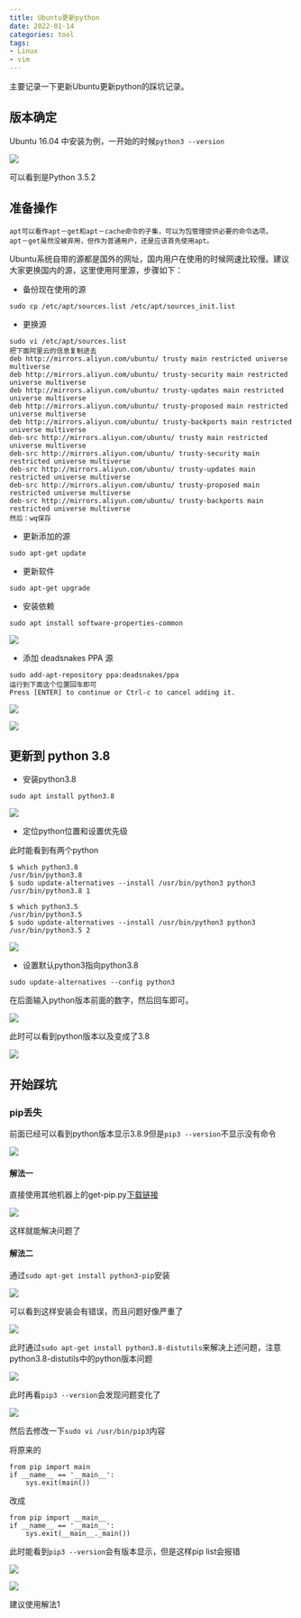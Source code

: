 ```yaml
---
title: Ubuntu更新python
date: 2022-01-14
categories: tool
tags:
- Linux
- vim
---
```


主要记录一下更新Ubuntu更新python的踩坑记录。

<!-- more -->

## 版本确定

Ubuntu 16.04 中安装为例，一开始的时候`python3 --version`

![](https://0314valen.github.io/images/img/python/1.jpg)

可以看到是Python 3.5.2

## 准备操作

```
apt可以看作apt－get和apt－cache命令的子集，可以为包管理提供必要的命令选项。
apt－get虽然没被弃用，但作为普通用户，还是应该首先使用apt。
```

Ubuntu系统自带的源都是国外的网址，国内用户在使用的时候网速比较慢。建议大家更换国内的源，这里使用阿里源，步骤如下：

- 备份现在使用的源

```
sudo cp /etc/apt/sources.list /etc/apt/sources_init.list
```

- 更换源

```
sudo vi /etc/apt/sources.list
把下面阿里云的信息复制进去
deb http://mirrors.aliyun.com/ubuntu/ trusty main restricted universe multiverse  
deb http://mirrors.aliyun.com/ubuntu/ trusty-security main restricted universe multiverse  
deb http://mirrors.aliyun.com/ubuntu/ trusty-updates main restricted universe multiverse  
deb http://mirrors.aliyun.com/ubuntu/ trusty-proposed main restricted universe multiverse  
deb http://mirrors.aliyun.com/ubuntu/ trusty-backports main restricted universe multiverse  
deb-src http://mirrors.aliyun.com/ubuntu/ trusty main restricted universe multiverse  
deb-src http://mirrors.aliyun.com/ubuntu/ trusty-security main restricted universe multiverse  
deb-src http://mirrors.aliyun.com/ubuntu/ trusty-updates main restricted universe multiverse  
deb-src http://mirrors.aliyun.com/ubuntu/ trusty-proposed main restricted universe multiverse  
deb-src http://mirrors.aliyun.com/ubuntu/ trusty-backports main restricted universe multiverse 
然后：wq保存
```

- 更新添加的源

```
sudo apt-get update
```

- 更新软件

```
sudo apt-get upgrade
```

- 安装依赖

```
sudo apt install software-properties-common
```

![](https://0314valen.github.io/images/img/python/2.jpg)

- 添加 deadsnakes PPA 源

```
sudo add-apt-repository ppa:deadsnakes/ppa
运行到下面这个位置回车即可
Press [ENTER] to continue or Ctrl-c to cancel adding it.
```

![](https://0314valen.github.io/images/img/python/3.jpg)

![](https://0314valen.github.io/images/img/python/4.jpg)

## 更新到 python 3.8

- 安装python3.8

```
sudo apt install python3.8
```

![](https://0314valen.github.io/images/img/python/5.jpg)

- 定位python位置和设置优先级

此时能看到有两个python

```
$ which python3.8
/usr/bin/python3.8
$ sudo update-alternatives --install /usr/bin/python3 python3 /usr/bin/python3.8 1
 
$ which python3.5
/usr/bin/python3.5
$ sudo update-alternatives --install /usr/bin/python3 python3 /usr/bin/python3.5 2
```

![](https://0314valen.github.io/images/img/python/6.jpg)

- 设置默认python3指向python3.8

```
sudo update-alternatives --config python3
```

在后面输入python版本前面的数字，然后回车即可。

![](https://0314valen.github.io/images/img/python/7.jpg)

此时可以看到python版本以及变成了3.8

![](https://0314valen.github.io/images/img/python/8.jpg)

## 开始踩坑

### pip丢失

前面已经可以看到python版本显示3.8.9但是`pip3 --version`不显示没有命令

![](https://0314valen.github.io/images/img/python/9.jpg)

#### 解法一

直接使用其他机器上的get-pip.py[下载链接](https://0314valen.github.io/images/img/python/get-pip.py)

![](https://0314valen.github.io/images/img/python/16.jpg)

这样就能解决问题了

#### 解法二

通过`sudo apt-get install python3-pip`安装

![](https://0314valen.github.io/images/img/python/10.jpg)

可以看到这样安装会有错误，而且问题好像严重了

![](https://0314valen.github.io/images/img/python/11.jpg)

此时通过`sudo apt-get install python3.8-distutils`来解决上述问题，注意python3.8-distutils中的python版本问题

![](https://0314valen.github.io/images/img/python/12.jpg)

此时再看`pip3 --version`会发现问题变化了

![](https://0314valen.github.io/images/img/python/13.jpg)

然后去修改一下`sudo vi /usr/bin/pip3`内容

将原来的

```
from pip import main
if __name__ == '__main__':
    sys.exit(main())
```

改成

```
from pip import __main__
if __name__ == '__main__':
    sys.exit(__main__._main())
```

此时能看到`pip3 --version`会有版本显示，但是这样pip list会报错

![](https://0314valen.github.io/images/img/python/14.jpg)

![](https://0314valen.github.io/images/img/python/15.jpg)

建议使用解法1



























